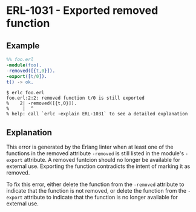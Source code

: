 # ERL-1031 - Exported removed function

## Example

```erlang
%% foo.erl
-module(foo).
-removed([{t,0}]).
-export([t/0]).
t() -> ok.
```

```
$ erlc foo.erl
foo.erl:2:2: removed function t/0 is still exported
%    2| -removed([{t,0}]).
%     |  ^
% help: call `erlc -explain ERL-1031` to see a detailed explanation
```

## Explanation

This error is generated by the Erlang linter when at least one of the functions
in the removed attribute `-removed` is still listed in the module's `-export`
attribute. A removed funtcion should no longer be available for external use.
Exporting the function contradicts the intent of marking it as removed.

To fix this error, either delete the function from the `-removed` attribute to
indicate that the function is not removed, or delete the function from the
`-export` attribute to indicate that the function is no longer available for
external use.
